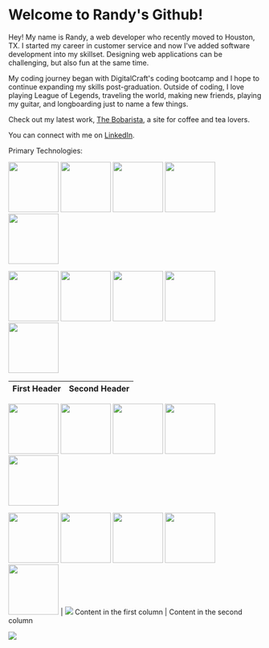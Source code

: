 # Welcome to Randy's Github!

Hey! My name is Randy, a web developer who recently moved to Houston, TX. I started my career in customer service and now I've added software development into my skillset. Designing web applications can be challenging, but also fun at the same time.

My coding journey began with DigitalCraft's coding bootcamp and I hope to continue expanding my skills post-graduation. Outside of coding, I love playing League of Legends, traveling the world, making new friends, playing my guitar, and longboarding just to name a few things.

Check out my latest work, [The Bobarista](https://randychong.github.io/bobarista/), a site for coffee and tea lovers.

You can connect with me on [LinkedIn](https://randychong.github.io/bobarista/).

Primary Technologies:

<p>
<img src="https://user-images.githubusercontent.com/80119466/121763976-b1037180-cb05-11eb-9d68-c2c2f576f2be.png" height="100px"></img>
<img src="https://user-images.githubusercontent.com/80119466/121763980-b2cd3500-cb05-11eb-98ee-5d39194221e8.png" height="100px"></img>
<img src="https://user-images.githubusercontent.com/80119466/121763981-b3fe6200-cb05-11eb-91cc-a822fd294ed8.png" height="100px"></img>
<img src="https://user-images.githubusercontent.com/80119466/121764081-bf9e5880-cb06-11eb-8a81-22f9b4ccb35a.png" height="100px"></img>
<img src="https://user-images.githubusercontent.com/80119466/121764070-a5647a80-cb06-11eb-897b-289285be2d99.png" height="100px"></img>

<img src="https://user-images.githubusercontent.com/80119466/121764086-c331df80-cb06-11eb-98e6-5754ef975719.png" height="100px"></img>
<img src="https://user-images.githubusercontent.com/80119466/121764087-c5943980-cb06-11eb-96ad-97b4604da4b7.png" height="100px"></img>
<img src="https://user-images.githubusercontent.com/80119466/121764091-c9c05700-cb06-11eb-8128-b59d4dbbbca3.png" height="100px"></img>
<img src="https://user-images.githubusercontent.com/80119466/121764093-ccbb4780-cb06-11eb-8dee-296563cc32c7.png" height="100px"></img>
<img src="https://user-images.githubusercontent.com/80119466/121764094-cf1da180-cb06-11eb-9626-8fcf3cd904ad.png" height="100px"></img>
</p> 

First Header | Second Header
------------ | -------------
<img src="https://user-images.githubusercontent.com/80119466/121763976-b1037180-cb05-11eb-9d68-c2c2f576f2be.png" height="100px"></img>
<img src="https://user-images.githubusercontent.com/80119466/121763980-b2cd3500-cb05-11eb-98ee-5d39194221e8.png" height="100px"></img>
<img src="https://user-images.githubusercontent.com/80119466/121763981-b3fe6200-cb05-11eb-91cc-a822fd294ed8.png" height="100px"></img>
<img src="https://user-images.githubusercontent.com/80119466/121764081-bf9e5880-cb06-11eb-8a81-22f9b4ccb35a.png" height="100px"></img>
<img src="https://user-images.githubusercontent.com/80119466/121764070-a5647a80-cb06-11eb-897b-289285be2d99.png" height="100px"></img>

<img src="https://user-images.githubusercontent.com/80119466/121764086-c331df80-cb06-11eb-98e6-5754ef975719.png" height="100px"></img>
<img src="https://user-images.githubusercontent.com/80119466/121764087-c5943980-cb06-11eb-96ad-97b4604da4b7.png" height="100px"></img>
<img src="https://user-images.githubusercontent.com/80119466/121764091-c9c05700-cb06-11eb-8128-b59d4dbbbca3.png" height="100px"></img>
<img src="https://user-images.githubusercontent.com/80119466/121764093-ccbb4780-cb06-11eb-8dee-296563cc32c7.png" height="100px"></img>
<img src="https://user-images.githubusercontent.com/80119466/121764094-cf1da180-cb06-11eb-9626-8fcf3cd904ad.png" height="100px"></img> | <img src="https://media.giphy.com/media/kD4pknHevDUQNOTSbl/giphy.gif"></img>
Content in the first column | Content in the second column

<img src="https://media.giphy.com/media/kD4pknHevDUQNOTSbl/giphy.gif"></img>
